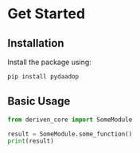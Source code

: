 # Get Started

## Installation
Install the package using:

```bash
pip install pydaadop
```

## Basic Usage

```python
from deriven_core import SomeModule

result = SomeModule.some_function()
print(result)
```
